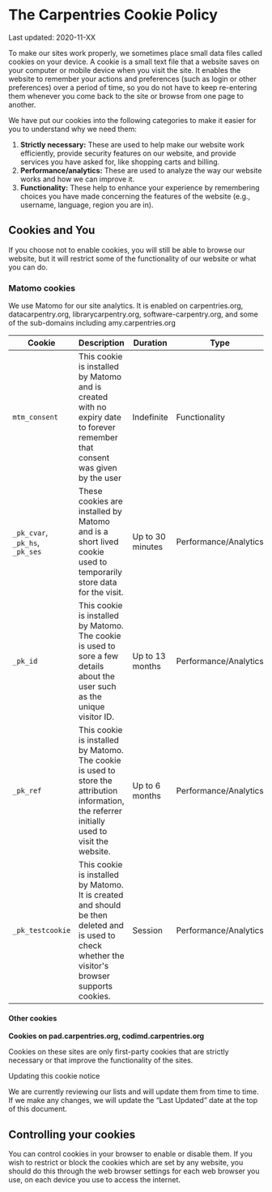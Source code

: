 # The Carpentries Cookie Policy

Last updated: 2020-11-XX

To make our sites work properly, we sometimes place small data files called cookies on your device. A cookie is a small text file that a website saves on your computer or mobile device when you visit the site. It enables the website to remember your actions and preferences (such as login or other preferences) over a period of time, so you do not have to keep re-entering them whenever you come back to the site or browse from one page to another.
 
We have put our cookies into the following categories to make it easier for you to understand why we need them:
 
1. **Strictly necessary:** These are used to help make our website work
   efficiently, provide security features on our website, and provide services
   you have asked for, like shopping carts and billing.
2. **Performance/analytics:** These are used to analyze the way our website
   works and how we can improve it.
3. **Functionality:** These help to enhance your experience by remembering
   choices you have made concerning the features of the website (e.g., username,
   language, region you are in).
 
## Cookies and You
 
If you choose not to enable cookies, you will still be able to browse our
website, but it will restrict some of the functionality of our website or what
you can do.


<style>
table th:first-of-type {
    width: 10%;
}
table th:nth-of-type(2) {
    width: 70%;
}
table th:nth-of-type(3) {
    width: 10%;
}
table th:nth-of-type(4) {
    width: 10%;
}
/* We overwrite these classes to ensure the table fits in the page */
.wy-table-responsive table td, .wy-table-responsive table th {
    white-space: normal
}
</style>

### Matomo cookies

We use Matomo for our site analytics. It is enabled on carpentries.org,
datacarpentry.org, librarycarpentry.org, software-carpentry.org, and some of the sub-domains including amy.carpentries.org

| Cookie        | Description | Duration | Type |
|---------------|----------------------------|----------|------|
| `mtm_consent` | This cookie is installed  by Matomo and is created with no expiry date to forever remember that consent was given by the user | Indefinite | Functionality |
| `_pk_cvar`, `_pk_hs`, `_pk_ses` | These cookies are installed by Matomo and is a short lived cookie used to temporarily store data for the visit. | Up to 30 minutes | Performance/Analytics |
| `_pk_id` | This cookie is installed by Matomo. The cookie is used to sore a few details about the user such as the unique visitor ID. | Up to 13 months | Performance/Analytics |
| `_pk_ref` | This cookie is installed by Matomo. The cookie is used to store the attribution information, the referrer initially used to visit the website. | Up to 6 months | Performance/Analytics |
| `_pk_testcookie` | This cookie is installed by Matomo. It is created and should be then deleted and is used to check whether the visitor's browser supports cookies. | Session | Performance/Analytics |

#### Other cookies

**Cookies on pad.carpentries.org, codimd.carpentries.org**

Cookies on these sites are only first-party cookies that are strictly necessary or that improve the functionality of the sites. 

Updating this cookie notice

We are currently reviewing our lists and will update them from time to time. If we make any changes, we will update the “Last Updated” date at the top of this document.
 

## Controlling your cookies
 
You can control cookies in your browser to enable or disable them. If you wish
to restrict or block the cookies which are set by any website, you should do
this through the web browser settings for each web browser you use, on each
device you use to access the internet.
